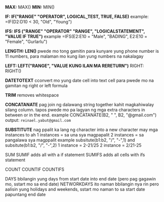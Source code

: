 **MAX:**  MAX()
**MIN:** MIN()

**IF: IF("RANGE" "OPERATOR", LOGICAL_TEST, TRUE, FALSE)**
example: =IF(D2:D10 < 30, "Old", "Young")

**IFS: IFS ("RANGE" "OPERATOR" "RANGE", "LOGICALSTATEMENT", "VALUE IF TRUE")**
example =IFS(E2:E10 = "Male", "BADING", E2:E10 = "Female", "Gurlarlu")

**LENGTH: LEN()**
pwede mo tong gamitin para kunyare yung phone number is 11 numbers, para malaman mo kung ilan yung numbers na nakalagay

**LEFT: LEFT("RANGE", "VALUE KUNG ILAN MA RERETURN")** 
RIGHT: RIGHT()

**DATETOTEXT**
cconvert mo yung date cell into text cell para pwede mo na gamitan ng right or left formula

**TRIM**
removes whitespace

**CONCATANATE**
pag join ng dalawang string together kahit magkahiwalay silang column. tapos pwede mo pa lagyan ng mga extra characters in between or in the end.
example
CONCATANATE(B2, " ", B2, "@gmail.com")
output:
`reinael.yabut@gmail.com`

**SUBSTITUTE**
nag ppalit ka lang ng character into a new character
may mga instances to ah
1 instances = sa una sya magpapalit
2 instances = sa pangalawa sya magppalit 
example subsitute(b1:b2, "/", "-",1) and subsitute(b1:b2, "/", "-",2)
1 instance = 2-21/25
2 instance = 2/21-25

SUM
SUMIF adds all with a if statement
SUMIFS adds all cells with ifs statement

COUNT
COUNTIF
COUNTIFS

DAYS bbilangin yung days from start date into end date (pero pag gagawin mo, sstart mo sa end date)
NETWORKDAYS ito naman bbilangin nya rin pero aalisin yung holidays and weekends, sstart mo naman to sa start date papuntang end date